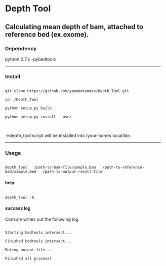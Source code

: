 
<h1>Depth Tool</h1>
<h2>Calculating mean depth of bam, attached to reference bed (ex.exome).</h2>


<h3>Dependency</h3>
python 2.7.x
-pybedtools

<hr>
<h3>Install</h3>
<pre><code>
git clone https://github.com/yamamotomako/Depth_Tool.git<br>
cd ./Deoth_Tool<br>
python setup.py build<br>
python setup.py install --user<br>
</code></pre>

<br>
->depth_tool script will be installed into /your-home/.local/bin<br>


<hr>
<h3>Usage</h3>
<pre><code>
depth_tool   /path-to-bam-file/sample.bam   /path-to-reference-bed/sample.bed   /path-to-output-result-file
</code></pre>


<h4>help</h4>
<pre><code>
depth_tool -h
</code></pre>


<h4>success log</h4>
Console writes out the following log.<br>
<pre><code>
Starting bedtools intersect...<br>
Finished bedtools intersect...<br>
Making output file...<br>
Finished all process!<br>
</code></pre>


